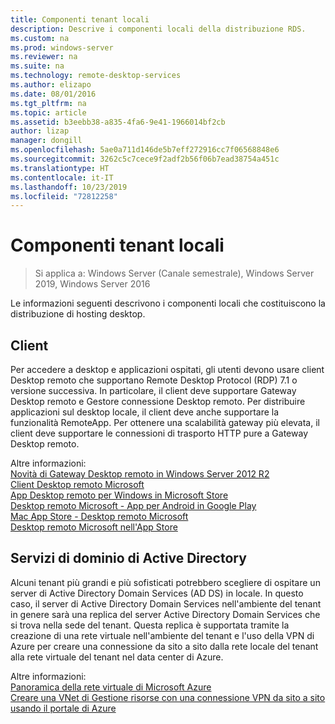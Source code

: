 ```yaml
---
title: Componenti tenant locali
description: Descrive i componenti locali della distribuzione RDS.
ms.custom: na
ms.prod: windows-server
ms.reviewer: na
ms.suite: na
ms.technology: remote-desktop-services
ms.author: elizapo
ms.date: 08/01/2016
ms.tgt_pltfrm: na
ms.topic: article
ms.assetid: b3eebb38-a835-4fa6-9e41-1966014bf2cb
author: lizap
manager: dongill
ms.openlocfilehash: 5ae0a711d146de5b7eff272916cc7f06568848e6
ms.sourcegitcommit: 3262c5c7cece9f2adf2b56f06b7ead38754a451c
ms.translationtype: HT
ms.contentlocale: it-IT
ms.lasthandoff: 10/23/2019
ms.locfileid: "72812258"
---
```

# <a name="tenant-on-premises-components"></a>Componenti tenant locali

>Si applica a: Windows Server (Canale semestrale), Windows Server 2019, Windows Server 2016

Le informazioni seguenti descrivono i componenti locali che costituiscono la distribuzione di hosting desktop.  
  
##  <a name="clients"></a>Client  
Per accedere a desktop e applicazioni ospitati, gli utenti devono usare client Desktop remoto che supportano Remote Desktop Protocol (RDP) 7.1 o versione successiva. In particolare, il client deve supportare Gateway Desktop remoto e Gestore connessione Desktop remoto. Per distribuire applicazioni sul desktop locale, il client deve anche supportare la funzionalità RemoteApp. Per ottenere una scalabilità gateway più elevata, il client deve supportare le connessioni di trasporto HTTP pure a Gateway Desktop remoto.  
  
Altre informazioni:  
[Novità di Gateway Desktop remoto in Windows Server 2012 R2](https://blogs.technet.microsoft.com/enterprisemobility/2013/03/14/whats-new-in-windows-server-2012-remote-desktop-gateway/#transport)  
[Client Desktop remoto Microsoft](https://technet.microsoft.com/library/dn473009.aspx)  
[App Desktop remoto per Windows in Microsoft Store](https://apps.microsoft.com/windows/app/remote-desktop/051f560e-5e9b-4dad-8b2e-fa5e0b05a480)  
[Desktop remoto Microsoft - App per Android in Google Play](https://play.google.com/store/apps/details?id=com.microsoft.rdc.android)  
[Mac App Store - Desktop remoto Microsoft](https://itunes.apple.com/app/microsoft-remote-desktop/id715768417?mt=12)  
[Desktop remoto Microsoft nell'App Store](https://itunes.apple.com/app/microsoft-remote-desktop/id714464092?mt=8)  
  
##  <a name="active-directory-domain-services"></a>Servizi di dominio di Active Directory  
Alcuni tenant più grandi e più sofisticati potrebbero scegliere di ospitare un server di Active Directory Domain Services (AD DS) in locale. In questo caso, il server di Active Directory Domain Services nell'ambiente del tenant in genere sarà una replica del server Active Directory Domain Services che si trova nella sede del tenant. Questa replica è supportata tramite la creazione di una rete virtuale nell'ambiente del tenant e l'uso della VPN di Azure per creare una connessione da sito a sito dalla rete locale del tenant alla rete virtuale del tenant nel data center di Azure.  
  
Altre informazioni:  
[Panoramica della rete virtuale di Microsoft Azure](https://azure.microsoft.com/documentation/articles/virtual-networks-overview/)  
[Creare una VNet di Gestione risorse con una connessione VPN da sito a sito usando il portale di Azure](https://azure.microsoft.com/documentation/articles/vpn-gateway-howto-site-to-site-resource-manager-portal/)  


